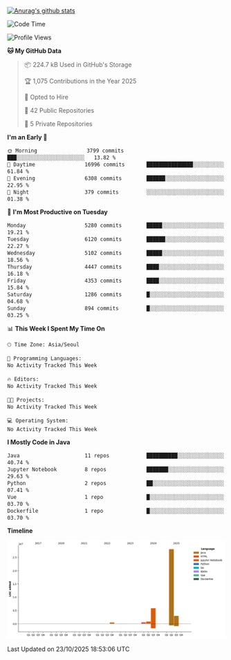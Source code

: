 [![Anurag's github stats](https://github-readme-stats.vercel.app/api?username=hajubal)](https://github.com/anuraghazra/github-readme-stats)

<!--START_SECTION:waka-->
![Code Time](http://img.shields.io/badge/Code%20Time-797%20hrs%2018%20mins-blue)

![Profile Views](http://img.shields.io/badge/Profile%20Views-0-blue)

**🐱 My GitHub Data** 

> 📦 224.7 kB Used in GitHub's Storage 
 > 
> 🏆 1,075 Contributions in the Year 2025
 > 
> 💼 Opted to Hire
 > 
> 📜 42 Public Repositories 
 > 
> 🔑 5 Private Repositories 
 > 
**I'm an Early 🐤** 

```text
🌞 Morning                3799 commits        ███░░░░░░░░░░░░░░░░░░░░░░   13.82 % 
🌆 Daytime                16996 commits       ███████████████░░░░░░░░░░   61.84 % 
🌃 Evening                6308 commits        ██████░░░░░░░░░░░░░░░░░░░   22.95 % 
🌙 Night                  379 commits         ░░░░░░░░░░░░░░░░░░░░░░░░░   01.38 % 
```
📅 **I'm Most Productive on Tuesday** 

```text
Monday                   5280 commits        █████░░░░░░░░░░░░░░░░░░░░   19.21 % 
Tuesday                  6120 commits        ██████░░░░░░░░░░░░░░░░░░░   22.27 % 
Wednesday                5102 commits        █████░░░░░░░░░░░░░░░░░░░░   18.56 % 
Thursday                 4447 commits        ████░░░░░░░░░░░░░░░░░░░░░   16.18 % 
Friday                   4353 commits        ████░░░░░░░░░░░░░░░░░░░░░   15.84 % 
Saturday                 1286 commits        █░░░░░░░░░░░░░░░░░░░░░░░░   04.68 % 
Sunday                   894 commits         █░░░░░░░░░░░░░░░░░░░░░░░░   03.25 % 
```


📊 **This Week I Spent My Time On** 

```text
🕑︎ Time Zone: Asia/Seoul

💬 Programming Languages: 
No Activity Tracked This Week

🔥 Editors: 
No Activity Tracked This Week

🐱‍💻 Projects: 
No Activity Tracked This Week

💻 Operating System: 
No Activity Tracked This Week
```

**I Mostly Code in Java** 

```text
Java                     11 repos            ██████████░░░░░░░░░░░░░░░   40.74 % 
Jupyter Notebook         8 repos             ███████░░░░░░░░░░░░░░░░░░   29.63 % 
Python                   2 repos             ██░░░░░░░░░░░░░░░░░░░░░░░   07.41 % 
Vue                      1 repo              █░░░░░░░░░░░░░░░░░░░░░░░░   03.70 % 
Dockerfile               1 repo              █░░░░░░░░░░░░░░░░░░░░░░░░   03.70 % 
```



**Timeline**

![Lines of Code chart](https://raw.githubusercontent.com/hajubal/hajubal/main/assets/bar_graph.png)


 Last Updated on 23/10/2025 18:53:06 UTC
<!--END_SECTION:waka-->